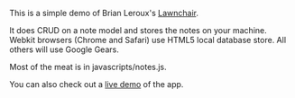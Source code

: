 This is a simple demo of Brian Leroux's [Lawnchair][].

It does CRUD on a note model and stores the notes on your machine.  Webkit browsers (Chrome and Safari) use HTML5 local database store.  All others will use Google Gears.

Most of the meat is in javascripts/notes.js.

You can also check out a [live demo][] of the app.

[Lawnchair]: http://brianleroux.github.com/lawnchair/ 
[live demo]: http://lawnchair_notes.ruboss.com 